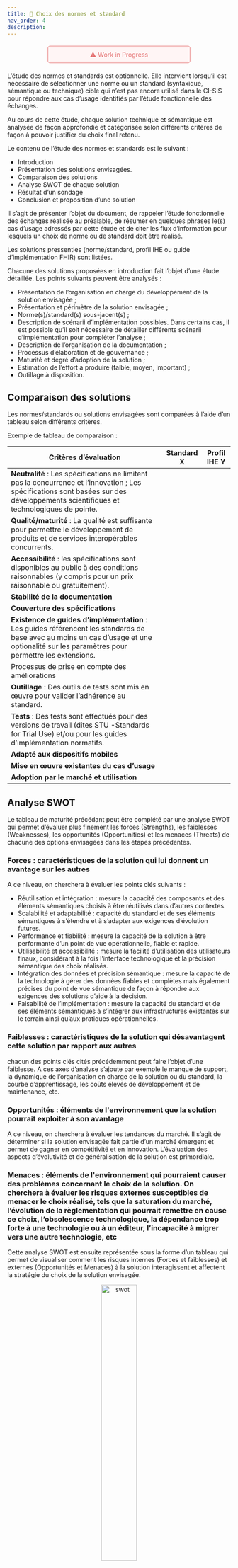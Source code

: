 ```yaml
---
title: 🔁 Choix des normes et standard
nav_order: 4
description:
---
```


<div style="
    background-color: #fff5f5; 
    color: #e57373; 
    border: 1px solid #e57373; 
    padding: 10px; 
    border-radius: 5px; 
    font-size: 14px; 
    text-align: center; 
    max-width: 300px; 
    margin: 20px auto;
">
    ⚠️ Work in Progress
</div>

<!-- Commentaire IGi - Il n’existe pas de document du CI-SIS décrivant la méthode à appliquer pour conduire l’étude de choix des normes/standards. Proposition d’un début de construction de ce type de document. A revoir sans doute par la suite. -->

L’étude des normes et standards est optionnelle. Elle intervient lorsqu’il est nécessaire de sélectionner une norme ou un standard (syntaxique, sémantique ou technique) cible qui n’est pas encore utilisé dans le CI-SIS pour répondre aux cas d’usage identifiés par l’étude fonctionnelle des échanges.

Au cours de cette étude, chaque solution technique et sémantique est analysée de façon approfondie et catégorisée selon différents critères de façon à pouvoir justifier du choix final retenu.

Le contenu de l’étude des normes et standards est le suivant :

<div class="wysiwyg">
    <ul>
        <li>Introduction</li>
        <li>Présentation des solutions envisagées. </li>
        <li>Comparaison des solutions</li>
        <li>Analyse SWOT de chaque solution</li>
        <li>Résultat d’un sondage</li>
        <li>Conclusion et proposition d’une solution</li>
    </ul>
</div>

Il s’agit de présenter l’objet du document, de rappeler l’étude fonctionnelle des échanges réalisée au préalable, de résumer en quelques phrases le(s) cas d’usage adressés par cette étude et de citer les flux d’information pour lesquels un choix de norme ou de standard doit être réalisé.

Les solutions pressenties (norme/standard, profil IHE ou guide d’implémentation FHIR) sont listées.

Chacune des solutions proposées en introduction fait l’objet d’une étude détaillée. Les points suivants peuvent être analysés :

<div class="wysiwyg">
    <ul>
        <li>Présentation de l’organisation en charge du développement de la solution envisagée ;</li>
        <li>Présentation et périmètre de la solution envisagée ;</li>
        <li>Norme(s)/standard(s) sous-jacent(s) ;</li>
        <li>Description de scénarii d’implémentation possibles. Dans certains cas, il est possible qu’il soit nécessaire de détailler différents scénarii d’implémentation pour compléter l’analyse ;</li>
        <li>Description de l’organisation de la documentation ;</li>
        <li>Processus d’élaboration et de gouvernance ;</li>
        <li>Maturité et degré d’adoption de la solution ;</li>
        <li>Estimation de l’effort à produire (faible, moyen, important) ;</li>
        <li>Outillage à disposition.</li>
    </ul>
</div>

## Comparaison des solutions

Les normes/standards ou solutions envisagées sont comparées à l’aide d’un tableau selon différents critères.

Exemple de tableau de comparaison :

| Critères d’évaluation | Standard X | Profil IHE Y |
| --- | --- | --- |
| **Neutralité** : Les spécifications ne limitent pas la concurrence et l’innovation ; Les spécifications sont basées sur des développements scientifiques et technologiques de pointe. |  |  |
| **Qualité/maturité** : La qualité est suffisante pour permettre le développement de produits et de services interopérables concurrents. |  |  |
| **Accessibilité** : les spécifications sont disponibles au public à des conditions raisonnables (y compris pour un prix raisonnable ou gratuitement). |  |  |
| **Stabilité de la documentation** |  |  |
| **Couverture des spécifications** |  |  |
| **Existence de guides d’implémentation** : Les guides référencent les standards de base  avec au moins un cas d’usage et une optionalité sur les paramètres pour permettre les extensions. |  |  |
| Processus de prise en compte des améliorations |  |  |
| **Outillage** : Des outils de tests sont mis en œuvre pour valider l’adhérence au standard. |  |  |
| **Tests** : Des tests sont effectués pour des versions de travail (dites STU -Standards for Trial Use) et/ou pour les guides d’implémentation normatifs. |  |  |
| **Adapté aux dispositifs mobiles** |  |  |
| **Mise en œuvre existantes du cas d’usage** |  |  |
| **Adoption par le marché et utilisation**  |  |  |

## Analyse SWOT

Le tableau de maturité précédant peut être complété par une analyse SWOT qui permet d’évaluer plus finement les forces (Strengths), les faiblesses (Weaknesses), les opportunités (Opportunities) et les menaces (Threats) de chacune des options envisagées dans les étapes précédentes.

### Forces : caractéristiques de la solution qui lui donnent un avantage sur les autres

A ce niveau, on cherchera à évaluer les points clés suivants :

<div class="wysiwyg">
    <ul>
        <li>Réutilisation et intégration : mesure la capacité des composants et des éléments sémantiques choisis à être réutilisés dans d’autres contextes.</li>
        <li>Scalabilité et adaptabilité : capacité du standard et de ses éléments sémantiques à s’étendre et à s’adapter aux exigences d’évolution futures.</li>
        <li>Performance et fiabilité : mesure la capacité de la solution à être performante d’un point de vue opérationnelle, fiable et rapide.</li>
        <li>Utilisabilité et accessibilité : mesure la facilité d’utilisation des utilisateurs finaux, considérant à la fois l’interface technologique et la précision sémantique des choix réalisés.</li>
        <li>Intégration des données et précision sémantique : mesure la capacité de la technologie à gérer des données fiables et complètes mais également précises du point de vue sémantique de façon à répondre aux exigences des solutions d’aide à la décision.</li>
        <li>Faisabilité de l’implémentation : mesure la capacité du standard et de ses éléments sémantiques à s’intégrer aux infrastructures existantes sur le terrain ainsi qu’aux pratiques opérationnelles.</li>
    </ul>
</div>

### Faiblesses : caractéristiques de la solution qui désavantagent cette solution par rapport aux autres

chacun des points clés cités précédemment peut faire l’objet d’une faiblesse. A ces axes d’analyse s’ajoute par exemple le manque de support, la dynamique de l’organisation en charge de la solution ou du standard, la courbe d’apprentissage, les coûts élevés de développement et de maintenance, etc.

### Opportunités : éléments de l'environnement que la solution pourrait exploiter à son avantage

A ce niveau, on cherchera à évaluer les tendances du marché. Il s’agit de déterminer si la solution envisagée fait partie d’un marché émergent et permet de gagner en compétitivité et en innovation. L’évaluation des aspects d’évolutivité et de généralisation de la solution est primordiale.

### Menaces : éléments de l'environnement qui pourraient causer des problèmes concernant le choix de la solution. On cherchera à évaluer les risques externes susceptibles de menacer le choix réalisé, tels que la saturation du marché, l’évolution de la règlementation qui pourrait remettre en cause ce choix, l’obsolescence technologique, la dépendance trop forte à une technologie ou à un éditeur, l’incapacité à migrer vers une autre technologie, etc

Cette analyse SWOT est ensuite représentée sous la forme d’un tableau qui permet de visualiser comment les risques internes (Forces et faiblesses) et externes (Opportunités et Menaces) à la solution interagissent et affectent la stratégie du choix de la solution envisagée.

<div class="figure" style='text-align: center;'>
    <img src="../../assets/images/SWOT-V2.png" alt="swot" title="Matrice SWOT" style="width:40%;">
    <figcaption><b>Matrice SWOT</b></figcaption>
</div>

<table style="border-collapse:collapse;border:none;">
    <tbody>
        <tr>
            <td style="width: 226.55pt;border: 1pt solid windowtext;padding: 0cm 5.4pt;vertical-align: top;">
                <p style='margin-top:0cm;margin-right:0cm;margin-bottom:10.0pt;margin-left:0cm;text-align:left;line-height:115%;font-size:13px;font-family:"Aptos",sans-serif;'><span style="color:#404040;font-style:italic;"><span style="color:windowtext;">S</span></span><span style="color:#404040;font-style:italic;">trenghs</span></p>
            </td>
            <td style="width: 226.55pt;border-top: 1pt solid windowtext;border-right: 1pt solid windowtext;border-bottom: 1pt solid windowtext;border-image: initial;border-left: none;padding: 0cm 5.4pt;vertical-align: top;">
                <p style='margin-top:0cm;margin-right:0cm;margin-bottom:10.0pt;margin-left:0cm;text-align:left;line-height:115%;font-size:13px;font-family:"Aptos",sans-serif;'><em><span style="color:black;">Weaknesses</span></em></p>
            </td>
        </tr>
        <tr>
            <td style="width: 226.55pt;border-right: 1pt solid windowtext;border-bottom: 1pt solid windowtext;border-left: 1pt solid windowtext;border-image: initial;border-top: none;padding: 0cm 5.4pt;vertical-align: top;">
                <p style='margin-top:0cm;margin-right:0cm;margin-bottom:10.0pt;margin-left:0cm;text-align:left;line-height:115%;font-size:13px;font-family:"Aptos",sans-serif;'><span style="color:#404040;font-style:italic;"><strong>Identification des avantages</strong></span><span style="color:#404040;font-style:italic;">&nbsp;: quels sont les b&eacute;n&eacute;fices et les avantages comp&eacute;titifs de la solution (cf crit&egrave;res cit&eacute;s pr&eacute;c&eacute;demment pour les Forces) ?</span></p>
                <p style='margin-top:0cm;margin-right:0cm;margin-bottom:10.0pt;margin-left:0cm;text-align:left;line-height:115%;font-size:13px;font-family:"Aptos",sans-serif;'><span style="color:#404040;font-style:italic;"><strong>Evaluer les succ&egrave;s d&rsquo;impl&eacute;mentation pass&eacute;s de la solution</strong></span></p>
                <p style='margin-top:0cm;margin-right:0cm;margin-bottom:10.0pt;margin-left:0cm;text-align:left;line-height:115%;font-size:13px;font-family:"Aptos",sans-serif;'><span style="color:#404040;font-style:italic;"><strong>Acc&egrave;s au support et &agrave; l&rsquo;expertise</strong></span><span style="color:#404040;font-style:italic;">&nbsp;: avons-nous au niveau national la capacit&eacute; &agrave; supporter les &eacute;diteurs et &agrave; apporter de l&rsquo;expertise concernant la solution ?</span></p>
                <p style='margin-top:0cm;margin-right:0cm;margin-bottom:10.0pt;margin-left:0cm;text-align:left;line-height:115%;font-size:13px;font-family:"Aptos",sans-serif;'><span style="color:#404040;font-style:italic;"><strong>Evaluer la disponibilit&eacute; des ressources</strong></span><span style="color:#404040;font-style:italic;">&nbsp;: ressources financi&egrave;res, humaines ou mat&eacute;rielles sur lesquelles il est possible de s&rsquo;appuyer.</span></p>
                <p style='margin-top:0cm;margin-right:0cm;margin-bottom:10.0pt;margin-left:0cm;text-align:left;line-height:115%;font-size:13px;font-family:"Aptos",sans-serif;'><span style="color:#404040;font-style:italic;"><strong>Evaluer le degr&eacute; d&rsquo;adoption</strong></span><span style="color:#404040;font-style:italic;">&nbsp;: l&rsquo;&eacute;cosyst&egrave;me a-t-il d&eacute;j&agrave; connaissance de la solution envisag&eacute;e et l&rsquo;a-t-il d&eacute;j&agrave; adopt&eacute;e en partie ?</span></p>
                <p style='margin-top:0cm;margin-right:0cm;margin-bottom:10.0pt;margin-left:0cm;text-align:left;line-height:115%;font-size:13px;font-family:"Aptos",sans-serif;'><span style="color:#404040;font-style:italic;"><strong>Passer en revue les outils et les ressources disponibles</strong></span><span style="color:#404040;font-style:italic;">&nbsp;: existence de guides d&rsquo;impl&eacute;mentation, outils de tests disponibles.</span></p>
            </td>
            <td style="width: 226.55pt;border-top: none;border-left: none;border-bottom: 1pt solid windowtext;border-right: 1pt solid windowtext;padding: 0cm 5.4pt;vertical-align: top;">
                <p style='margin-top:0cm;margin-right:0cm;margin-bottom:10.0pt;margin-left:0cm;text-align:left;line-height:115%;font-size:13px;font-family:"Aptos",sans-serif;'><span style="color:#404040;font-style:italic;"><strong><span style="color:windowtext;">Evaluer les limitations de la solution envisag&eacute;e</span></strong></span><span style="color:#404040;font-style:italic;"><span style="color:windowtext;">&nbsp;: tous les aspects &eacute;valu&eacute;s lors de l&rsquo;analyse des forces peuvent faire l&rsquo;objet d&rsquo;une faiblesse</span></span></p>
                <p style='margin-top:0cm;margin-right:0cm;margin-bottom:10.0pt;margin-left:0cm;text-align:left;line-height:115%;font-size:13px;font-family:"Aptos",sans-serif;'><span style="color:#404040;font-style:italic;"><strong><span style="color:windowtext;">Analyser les retours d&rsquo;exp&eacute;rience pass&eacute;s</span></strong></span><span style="color:#404040;font-style:italic;"><span style="color:windowtext;">&nbsp;: quels sont les retours d&rsquo;exp&eacute;rience d&rsquo;une impl&eacute;mentation pass&eacute;e au niveau international ?</span></span></p>
                <p style='margin-top:0cm;margin-right:0cm;margin-bottom:10.0pt;margin-left:0cm;text-align:left;line-height:115%;font-size:13px;font-family:"Aptos",sans-serif;'><span style="color:#404040;font-style:italic;"><strong><span style="color:windowtext;">Acc&egrave;s aux ressources</span></strong></span><span style="color:#404040;font-style:italic;"><span style="color:windowtext;">&nbsp;: les ressources (financi&egrave;res, mat&eacute;rielles, en expertise) sont-elles suffisantes ?</span></span></p>
                <p style='margin-top:0cm;margin-right:0cm;margin-bottom:10.0pt;margin-left:0cm;text-align:left;line-height:115%;font-size:13px;font-family:"Aptos",sans-serif;'><span style="color:#404040;font-style:italic;"><strong><span style="color:windowtext;">Impact des faiblesses</span></strong></span><span style="color:#404040;font-style:italic;"><span style="color:windowtext;">&nbsp;: quel est l&rsquo;impact des faiblesses de la solution sur la capacit&eacute; &agrave; atteindre les objectifs poursuivis ?</span></span></p>
                <p style='margin-top:0cm;margin-right:0cm;margin-bottom:10.0pt;margin-left:0cm;text-align:left;line-height:115%;font-size:13px;font-family:"Aptos",sans-serif;'><span style="color:#404040;font-style:italic;"><strong><span style="color:windowtext;">Outils et ressources disponibles</span></strong></span></p>
            </td>
        </tr>
        <tr>
            <td style="width: 226.55pt;border-right: 1pt solid windowtext;border-bottom: 1pt solid windowtext;border-left: 1pt solid windowtext;border-image: initial;border-top: none;padding: 0cm 5.4pt;vertical-align: top;">
                <p style='margin-top:0cm;margin-right:0cm;margin-bottom:10.0pt;margin-left:0cm;text-align:left;line-height:115%;font-size:13px;font-family:"Aptos",sans-serif;'><em><span style="color:black;">Opportunities</span></em></p>
            </td>
            <td style="width: 226.55pt;border-top: none;border-left: none;border-bottom: 1pt solid windowtext;border-right: 1pt solid windowtext;padding: 0cm 5.4pt;vertical-align: top;">
                <p style='margin-top:0cm;margin-right:0cm;margin-bottom:10.0pt;margin-left:0cm;text-align:left;line-height:115%;font-size:13px;font-family:"Aptos",sans-serif;'><em><span style="color:black;">Threats</span></em></p>
            </td>
        </tr>
        <tr>
            <td style="width: 226.55pt;border-right: 1pt solid windowtext;border-bottom: 1pt solid windowtext;border-left: 1pt solid windowtext;border-image: initial;border-top: none;padding: 0cm 5.4pt;vertical-align: top;">
                <p style='margin-top:0cm;margin-right:0cm;margin-bottom:10.0pt;margin-left:0cm;text-align:left;line-height:115%;font-size:13px;font-family:"Aptos",sans-serif;'><span style="color:#404040;font-style:italic;"><strong><span style="color:windowtext;">Exploration des capacit&eacute;s de la solution&nbsp;</span></strong></span><span style="color:#404040;font-style:italic;"><span style="color:windowtext;">: quelles capacit&eacute;s sp&eacute;cifiques &agrave; la solution peuvent r&eacute;pondre aux objectifs poursuivis&nbsp;?</span></span></p>
                <p style='margin-top:0cm;margin-right:0cm;margin-bottom:10.0pt;margin-left:0cm;text-align:left;line-height:115%;font-size:13px;font-family:"Aptos",sans-serif;'><span style="color:#404040;font-style:italic;"><strong><span style="color:windowtext;">Identifier les tendances du march&eacute;</span></strong></span><span style="color:#404040;font-style:italic;"><span style="color:windowtext;">&nbsp;</span></span></p>
                <p style='margin-top:0cm;margin-right:0cm;margin-bottom:10.0pt;margin-left:0cm;text-align:left;line-height:115%;font-size:13px;font-family:"Aptos",sans-serif;'><span style="color:#404040;font-style:italic;"><strong><span style="color:windowtext;">Evaluer les possibilit&eacute;s de collaboration</span></strong></span><span style="color:#404040;font-style:italic;"><span style="color:windowtext;">&nbsp;: collaboration et partenariats qui pourraient aider &agrave; l&rsquo;impl&eacute;mentation de la solution choisie</span></span></p>
                <p style='margin-top:0cm;margin-right:0cm;margin-bottom:10.0pt;margin-left:0cm;text-align:left;line-height:115%;font-size:13px;font-family:"Aptos",sans-serif;'><span style="color:#404040;font-style:italic;"><strong><span style="color:windowtext;">Analyser le contexte r&eacute;glementaire</span></strong></span><span style="color:#404040;font-style:italic;"><span style="color:windowtext;">&nbsp;: le contexte r&eacute;glementaire est-il favorable au choix de la solution envisag&eacute;e ?</span></span></p>
                <p style='margin-top:0cm;margin-right:0cm;margin-bottom:10.0pt;margin-left:0cm;text-align:left;line-height:115%;font-size:13px;font-family:"Aptos",sans-serif;'><span style="color:#404040;font-style:italic;"><strong><span style="color:windowtext;">Evaluer l&rsquo;aspect financier</span></strong></span><span style="color:#404040;font-style:italic;"><span style="color:windowtext;">&nbsp;: quelles possibilit&eacute;s de budget (interne ou externe) pour supporter l&rsquo;initiative ?</span></span></p>
                <p style='margin-top:0cm;margin-right:0cm;margin-bottom:10.0pt;margin-left:0cm;text-align:left;line-height:115%;font-size:13px;font-family:"Aptos",sans-serif;'><span style="color:#404040;font-style:italic;"><span style="color:windowtext;font-style:normal;">&nbsp;</span></span></p>
            </td>
            <td style="width: 226.55pt;border-top: none;border-left: none;border-bottom: 1pt solid windowtext;border-right: 1pt solid windowtext;padding: 0cm 5.4pt;vertical-align: top;">
                <p style='margin-top:0cm;margin-right:0cm;margin-bottom:10.0pt;margin-left:0cm;text-align:left;line-height:115%;font-size:13px;font-family:"Aptos",sans-serif;'><span style="color:#404040;font-style:italic;"><strong><span style="color:windowtext;">Evaluer les risques et les d&eacute;fis</span></strong></span></p>
                <p style='margin-top:0cm;margin-right:0cm;margin-bottom:10.0pt;margin-left:0cm;text-align:left;line-height:115%;font-size:13px;font-family:"Aptos",sans-serif;'><span style="color:#404040;font-style:italic;"><strong><span style="color:windowtext;">Evaluer l&rsquo;obsolescence de la solution</span></strong></span><span style="color:#404040;font-style:italic;"><span style="color:windowtext;">&nbsp;: n&eacute;cessite d&rsquo;anticiper les strat&eacute;gies de maintenance des normes/standards et des solutions d&eacute;velopp&eacute;es par les organisations en charge de ces sp&eacute;cifications.</span></span></p>
                <p style='margin-top:0cm;margin-right:0cm;margin-bottom:10.0pt;margin-left:0cm;text-align:left;line-height:115%;font-size:13px;font-family:"Aptos",sans-serif;'><span style="color:#404040;font-style:italic;"><strong><span style="color:windowtext;">Impact r&eacute;glementaire</span></strong></span><span style="color:#404040;font-style:italic;"><span style="color:windowtext;">&nbsp;: n&eacute;cessite de conna&icirc;tre la r&eacute;glementation en vigueur et d&rsquo;anticiper les &eacute;volutions.</span></span></p>
                <p style='margin-top:0cm;margin-right:0cm;margin-bottom:10.0pt;margin-left:0cm;text-align:left;line-height:115%;font-size:13px;font-family:"Aptos",sans-serif;'><span style="color:#404040;font-style:italic;"><strong><span style="color:windowtext;">Evaluer les co&ucirc;ts de d&eacute;veloppement, de maintenance et de ressources</span></strong></span></p>
                <p style='margin-top:0cm;margin-right:0cm;margin-bottom:10.0pt;margin-left:0cm;text-align:left;line-height:115%;font-size:13px;font-family:"Aptos",sans-serif;'><span style="color:#404040;font-style:italic;"><strong><span style="color:windowtext;">Evaluer les d&eacute;lais potentiels de mise en &oelig;uvre</span></strong></span><span style="color:#404040;font-style:italic;"><span style="color:windowtext;">&nbsp;: quels facteurs pourraient retarder l&rsquo;adoption et l&rsquo;impl&eacute;mentation de la solution ?</span></span></p>
                <p style='margin-top:0cm;margin-right:0cm;margin-bottom:10.0pt;margin-left:0cm;text-align:left;line-height:115%;font-size:13px;font-family:"Aptos",sans-serif;'><span style="color:#404040;font-style:italic;"><strong><span style="color:windowtext;">Evaluer le degr&eacute; d&rsquo;acceptation</span></strong></span><span style="color:#404040;font-style:italic;"><span style="color:windowtext;">&nbsp;par l&rsquo;&eacute;cosyst&egrave;me</span></span></p>
                <p style='margin-top:0cm;margin-right:0cm;margin-bottom:10.0pt;margin-left:0cm;text-align:left;line-height:115%;font-size:13px;font-family:"Aptos",sans-serif;'><span style="color:#404040;font-style:italic;"><strong><span style="color:windowtext;">Evaluer les co&ucirc;ts additionnels de licence</span></strong></span><span style="color:#404040;font-style:italic;"><span style="color:windowtext;">&nbsp;: la solution choisie n&eacute;cessite t&rsquo;elle des co&ucirc;ts additionnels de souscription ou de licence (notamment pour les aspects s&eacute;mantiques) ?</span></span></p>
                <p style='margin-top:0cm;margin-right:0cm;margin-bottom:10.0pt;margin-left:0cm;text-align:left;line-height:115%;font-size:13px;font-family:"Aptos",sans-serif;'><span style="color:#404040;font-style:italic;"><strong><span style="color:windowtext;">Evaluer la fin de la maintenance de la solution par l&rsquo;organisation qui la porte</span></strong></span><span style="color:#404040;font-style:italic;"><span style="color:windowtext;">&nbsp;: durabilit&eacute; &agrave; long terme de la solution et quelles sont les trajectoires pr&eacute;vues en cas de fin de maintenance ?</span></span></p>
            </td>
        </tr>
    </tbody>
</table>

## RESULTAT DE SONDAGE

Dans certains cas, il peut être envisagé de réaliser un sondage préalable auprès d’un groupe restreint préalable à la phase de concertation publique. Dans ce cas, les résultats de ce sondage sont consignés au niveau de ce chapitre.

## CONCLUSION ET PROPOSITION D’UNE SOLUTION

Justification de la solution (norme/standard, profil IHE, guide d’implémentation FHIR, etc.)
Mise en concertation publique de l’étude des normes et standards.